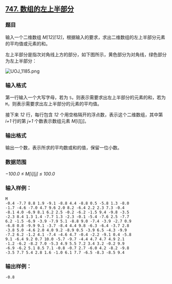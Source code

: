 ## [747. 数组的左上半部分](https://www.acwing.com/problem/content/749/)

### 题目

输入一个二维数组 *M[12][12]*，根据输入的要求，求出二维数组的左上半部分元素的平均值或元素的和。

左上半部分是指次对角线上方的部分，如下图所示，黄色部分为对角线，绿色部分为左上半部分：

 ![UOJ_1185.png](https://cdn.acwing.com/media/article/image/2019/05/03/19_0803f9d66d-UOJ_1185.png)

### 输入格式

第一行输入一个大写字母，若为 `S`，则表示需要求出左上半部分的元素的和，若为 `M`，则表示需要求出左上半部分的元素的平均值。

接下来 *12* 行，每行包含 *12* 个用空格隔开的浮点数，表示这个二维数组，其中第 *i+1* 行的第 *j+1* 个数表示数组元素 *M[i][j]*。

### 输出格式

输出一个数，表示所求的平均数或和的值，保留一位小数。

### 数据范围

*−100.0 ≤ M[i][j] ≤ 100.0*

### 输入样例：

```
M
-0.4 -7.7 8.8 1.9 -9.1 -8.8 4.4 -8.8 0.5 -5.8 1.3 -8.0
-1.7 -4.6 -7.0 4.7 9.6 2.0 8.2 -6.4 2.2 2.3 7.3 -0.4
-8.1 4.0 -6.9 8.1 6.2 2.5 -0.2 -6.2 -1.5 9.4 -9.8 -3.5
-2.3 8.4 1.3 1.4 -7.7 1.3 -2.3 -0.1 -5.4 -7.6 2.5 -7.7
6.2 -1.5 -6.9 -3.9 -7.9 5.1 -8.8 9.0 -7.4 -3.9 -2.7 0.9
-6.8 0.8 -9.9 9.1 -3.7 -8.4 4.4 9.8 -6.3 -6.4 -3.7 2.8
-3.8 5.0 -4.6 2.0 4.0 9.2 -8.9 0.5 -3.9 6.5 -4.3 -9.9
-7.2 6.2 -1.2 4.1 -7.4 -4.6 4.7 -0.4 -2.2 -9.1 0.4 -5.8
9.1 -6.4 9.2 0.7 10.0 -5.7 -9.7 -4.4 4.7 4.7 4.9 2.1
-1.2 -6.2 -8.2 7.0 -5.3 4.9 5.5 7.2 3.4 3.2 -0.2 9.9
-6.9 -6.2 5.1 8.5 7.1 -0.8 -0.7 2.7 -6.0 4.2 -8.2 -9.8
-3.5 7.7 5.4 2.8 1.6 -1.0 6.1 7.7 -6.5 -8.3 -8.5 9.4
```

### 输出样例：

```
-0.8
```
